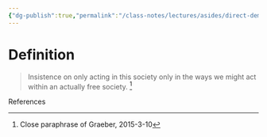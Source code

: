 ```yaml
---
{"dg-publish":true,"permalink":"/class-notes/lectures/asides/direct-democracy/","tags":"gardenEntry"}
---
```


# Definition

> Insistence on only acting in this society only in the ways we might act within an actually free society. [^1]

References
[^1]: Close paraphrase of Graeber, 2015-3-10 